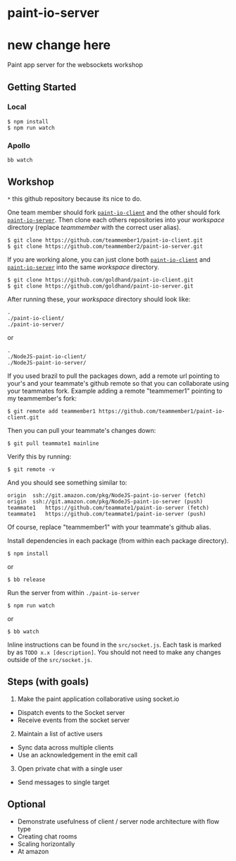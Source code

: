 # paint-io-server
# new change here
Paint app server for the websockets workshop

## Getting Started

### Local
```
$ npm install
$ npm run watch
```
### Apollo
```
bb watch
```

## Workshop
`*` this github repository because its nice to do.

One team member should fork [`paint-io-client`] and the other should fork [`paint-io-server`]. Then clone each others repositories into your *workspace* directory (replace *teammember* with the correct user alias).
```
$ git clone https://github.com/teammember1/paint-io-client.git
$ git clone https://github.com/teammember2/paint-io-server.git
```

If you are working alone, you can just clone both [`paint-io-client`] and [`paint-io-server`] into the same *workspace* directory.
```
$ git clone https://github.com/goldhand/paint-io-client.git
$ git clone https://github.com/goldhand/paint-io-server.git
```

After running these, your *workspace* directory should look like:
```
.
./paint-io-client/
./paint-io-server/
```
or
```
.
./NodeJS-paint-io-client/
./NodeJS-paint-io-server/
```

If you used brazil to pull the packages down, add a remote url pointing to your's and your teammate's github remote so that you can collaborate using your teammates fork.
Example adding a remote "teammemer1" pointing to my teammember's fork:
```
$ git remote add teammember1 https://github.com/teammember1/paint-io-client.git
```
Then you can pull your teammate's changes down:
```
$ git pull teammate1 mainline
```
Verify this by running:
```
$ git remote -v
```
And you should see something similar to:
```
origin	ssh://git.amazon.com/pkg/NodeJS-paint-io-server (fetch)
origin	ssh://git.amazon.com/pkg/NodeJS-paint-io-server (push)
teammate1	https://github.com/teammate1/paint-io-server (fetch)
teammate1	https://github.com/teammate1/paint-io-server (push)
```
Of course, replace "teammember1" with your teammate's github alias.


Install dependencies in each package (from within each package directory).
```
$ npm install
```
or
```
$ bb release
```

Run the server from within `./paint-io-server`
```
$ npm run watch
```
or
```
$ bb watch
```

Inline instructions can be found in the `src/socket.js`. Each task is marked by as `TODO x.x [description]`.
You should not need to make any changes outside of the `src/socket.js`.

## Steps (with goals)
1. Make the paint application collaborative using socket.io
  * Dispatch events to the Socket server
  * Receive events from the socket server
2. Maintain a list of active users
  * Sync data across multiple clients
  * Use an acknowledgement in the emit call
3. Open private chat with a single user
  * Send messages to single target

## Optional
* Demonstrate usefulness of client / server node architecture with flow type
* Creating chat rooms
* Scaling horizontally
* At amazon


[`paint-io-client`]: https://github.com/goldhand/paint-io-client
[`paint-io-server`]: https://github.com/goldhand/paint-io-server
